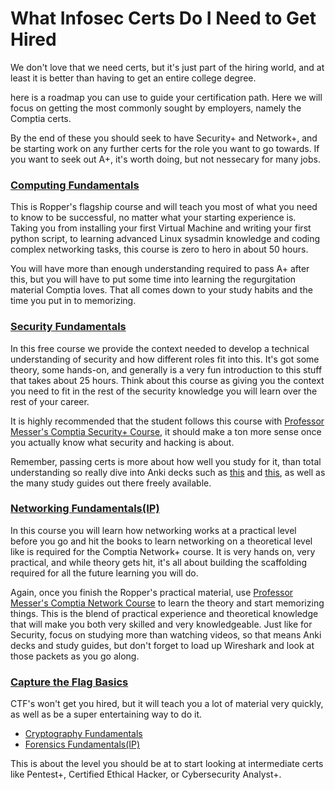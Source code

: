 # What Infosec Certs Do I Need to Get Hired 

We don't love that we need certs, but it's just part of the hiring world, and at least it is better than having to get an entire college degree.

here is a roadmap you can use to guide your certification path. Here we will focus on getting the most commonly sought by employers, namely the Comptia certs.

By the end of these you should seek to have Security+ and Network+, and be starting work on any further certs for the role you want to go towards. If you want to seek out A+, it's worth doing, but not nessecary for many jobs. 

### [Computing Fundamentals](https://www.roppers.org/courses/computing-fundamentals) 

This is Ropper's flagship course and will teach you most of what you need to know to be successful, no matter what your starting experience is. Taking you from installing your first Virtual Machine and writing your first python script, to learning advanced Linux sysadmin knowledge and coding complex networking tasks, this course is zero to hero in about 50 hours. 

You will have more than enough understanding required to pass A+ after this, but you will have to put some time into learning the regurgitation material Comptia loves.
That all comes down to your study habits and the time you put in to memorizing. 
  
### [Security Fundamentals](https://www.roppers.org/courses/security) 

In this free course we provide the context needed to develop a technical understanding of security and how different roles fit into this. It's got some theory, some hands-on, and generally is a very fun introduction to this stuff that takes about 25 hours. Think about this course as giving you the context you need to fit in the rest of the security knowledge you will learn over the rest of your career.

It is highly recommended that the student follows this course with [Professor Messer's Comptia Security+ Course](https://www.professormesser.com/security-plus/sy0-501/sy0-501-training-course/), it should make a ton more sense once you actually know what security and hacking is about.

Remember, passing certs is more about how well you study for it, than total understanding so really dive into Anki decks such as [this](https://ankiweb.net/shared/info/2145089484) and [this](https://ankiweb.net/shared/info/352022978), as well as the many study guides out there freely available.

### [Networking Fundamentals(IP)](https://www.roppers.org/courses/networking)

In this course you will learn how networking works at a practical level before you go and hit the books to learn networking on a theoretical level like is required for the Comptia Network+ course. It is very hands on, very practical, and while theory gets hit, it's all about building the scaffolding required for all the future learning you will do. 

Again, once you finish the Ropper's practical material, use [Professor Messer's Comptia Network Course](https://www.professormesser.com/netplus-resources/) to learn the theory and start memorizing things. This is the blend of practical experience and theoretical knowledge that will make you both very skilled and very knowledgeable. Just like for Security, focus on studying more than watching videos, so that means Anki decks and study guides, but don't forget to load up Wireshark and look at those packets as you go along.

### [Capture the Flag Basics](training/ctf.md)

CTF's won't get you hired, but it will teach you a lot of material very quickly, as well as be a super entertaining way to do it. 

 * [Cryptography Fundamentals](training/crypto.md)
 * [Forensics Fundamentals(IP)](training/forensics.md)

This is about the level you should be at to start looking at intermediate certs like Pentest+, Certified Ethical Hacker, or Cybersecurity Analyst+.



